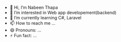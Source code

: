 - 👋 Hi, I’m Nabeen Thapa
- 👀 I’m interested in Web app developement(backend)
- 🌱 I’m currently learning C#, Laravel
- 📫 How to reach me ...
- 😄 Pronouns: ...
- ⚡ Fun fact: ...

<!---
Nabeen-Thapa/Nabeen-Thapa is a ✨ special ✨ repository because its `README.md` (this file) appears on your GitHub profile.
You can click the Preview link to take a look at your changes.
--->
